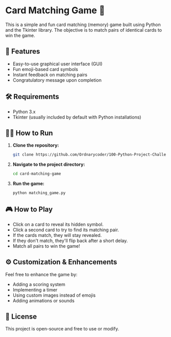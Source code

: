 # Card Matching Game 🎴

This is a simple and fun card matching (memory) game built using Python and the Tkinter library. The objective is to match pairs of identical cards to win the game.

## 🚀 Features

- Easy-to-use graphical user interface (GUI)
- Fun emoji-based card symbols
- Instant feedback on matching pairs
- Congratulatory message upon completion

## 🛠️ Requirements

- Python 3.x
- Tkinter (usually included by default with Python installations)

## 🧑‍💻 How to Run

1. **Clone the repository:**
   ```bash
   git clone https://github.com/Ordnarycoder/100-Python-Project-Challenge-Beginner-to-Advanced-Project-44-Card-Matching-Game
   ```

2. **Navigate to the project directory:**
   ```bash
   cd card-matching-game
   ```

3. **Run the game:**
   ```bash
   python matching_game.py
   ```

## 🎮 How to Play

- Click on a card to reveal its hidden symbol.
- Click a second card to try to find its matching pair.
- If the cards match, they will stay revealed.
- If they don't match, they'll flip back after a short delay.
- Match all pairs to win the game!

## ⚙️ Customization & Enhancements

Feel free to enhance the game by:

- Adding a scoring system
- Implementing a timer
- Using custom images instead of emojis
- Adding animations or sounds

## 📄 License

This project is open-source and free to use or modify.

